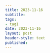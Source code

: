 ```yaml
---
title: 2023-11-16
subtitle: 
tags:
- tag1
date: 2023-11-16
layout: post
header-style: text
published:
---
```

